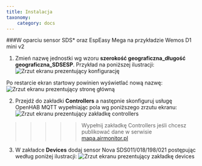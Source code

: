 ```yaml
---
title: Instalacja
taxonomy:
    category: docs
---
```

###W oparciu sensor SDS* oraz EspEasy Mega na przykładzie Wemos D1 mini v2

1. Zmień nazwę jednostki wg wzoru **szerokość geograficzna_długość geograficzna_SDSESP**. Przykład na poniższej ilustracji:
![Zrzut ekranu prezentujący konfigurację](http://airmonitor.pl/images/image30.jpg)

Po restarcie ekran startowy powinien wyświetlać nową nazwę:
![Zrzut ekranu prezentujący stronę główną](http://airmonitor.pl/images/image28.jpg)

2. Przejdź do zakładki **Controllers** a następnie skonfiguruj usługę OpenHAB MQTT wypełniając pola wg poniższego zrzutu ekranu:
![Zrzut ekranu prezentujący zakładkę controllers](http://airmonitor.pl/images/image31.jpg)

>>>>>Wypełnij zakładkę Controllers jeśli chcesz publikować dane w serwisie [mapa.airmonitor.pl](http://mapa.airmonitor.pl)

3. W zakładce **Devices** dodaj sensor Nova SDS011/018/198/021 postępując według poniżej ilustracji:
![Zrzut ekranu prezentujący zakładkę devices](http://airmonitor.pl/images/espeasy_sds_configuration.jpg)

